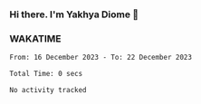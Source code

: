 ### Hi there. I'm Yakhya Diome 👋

### WAKATIME
<!--START_SECTION:waka-->

```txt
From: 16 December 2023 - To: 22 December 2023

Total Time: 0 secs

No activity tracked
```

<!--END_SECTION:waka-->
